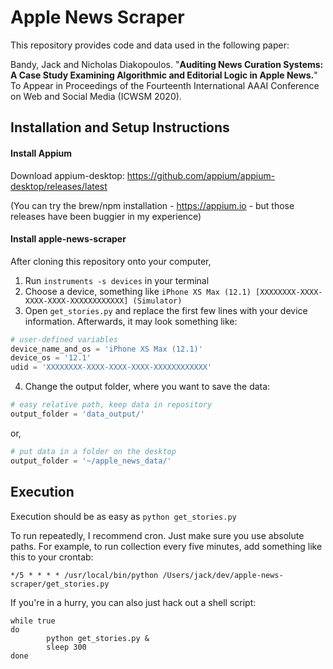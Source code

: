 # Apple News Scraper

This repository provides code and data used in the following paper:

Bandy, Jack and Nicholas Diakopoulos. "**Auditing News Curation Systems: A Case Study Examining Algorithmic and Editorial Logic in Apple News.**" To Appear in Proceedings of the Fourteenth International AAAI Conference on Web and Social Media (ICWSM 2020).


## Installation and Setup Instructions

#### Install Appium
Download appium-desktop: https://github.com/appium/appium-desktop/releases/latest

(You can try the brew/npm installation - https://appium.io - but those releases have been buggier in my experience)


#### Install apple-news-scraper
After cloning this repository onto your computer,
1. Run `instruments -s devices` in your terminal
2. Choose a device, something like `iPhone XS Max (12.1) [XXXXXXXX-XXXX-XXXX-XXXX-XXXXXXXXXXXX] (Simulator)`
3. Open `get_stories.py` and replace the first few lines with your device information. Afterwards, it may look something like:
```python
# user-defined variables
device_name_and_os = 'iPhone XS Max (12.1)'
device_os = '12.1'
udid = 'XXXXXXXX-XXXX-XXXX-XXXX-XXXXXXXXXXXX'
```
4. Change the output folder, where you want to save the data:
```python
# easy relative path, keep data in repository
output_folder = 'data_output/'
```
or,
```python
# put data in a folder on the desktop
output_folder = '~/apple_news_data/'
```


## Execution
Execution should be as easy as `python get_stories.py`

To run repeatedly, I recommend cron. Just make sure you use absolute paths. For example, to run collection every five minutes, add something like this to your crontab:
```
*/5 * * * * /usr/local/bin/python /Users/jack/dev/apple-news-scraper/get_stories.py
```

If you're in a hurry, you can also just hack out a shell script:
```
while true
do
        python get_stories.py &
        sleep 300
done
```
